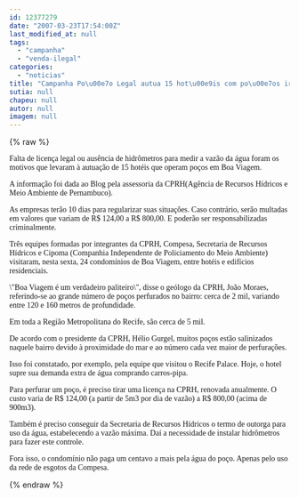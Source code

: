 ```yaml
---
id: 12377279
date: "2007-03-23T17:54:00Z"
last_modified_at: null
tags:
  - "campanha"
  - "venda-ilegal"
categories:
  - "noticias"
title: "Campanha Po\u00e7o Legal autua 15 hot\u00e9is com po\u00e7os irregulares"
sutia: null
chapeu: null
autor: null
imagem: null
---
```

{% raw %}
<p><P><FONT face=Verdana>Falta de licença legal ou ausência de hidrômetros para medir a vazão da água foram os motivos que levaram à autuação de 15 hotéis que operam poços em Boa Viagem.</FONT></P></p>
<p><P><FONT face=Verdana>A informação foi dada ao Blog pela assessoria da CPRH(Agência de Recursos Hídricos e Meio Ambiente de Pernambuco).</FONT></P></p>
<p><P><FONT face=Verdana>As empresas terão 10 dias para regularizar suas situações. Caso contrário, serão multadas em valores que variam de R$ 124,00 a R$ 800,00. E poderão ser responsabilizadas criminalmente.</FONT></P></p>
<p><P><FONT face=Verdana>Três equipes formadas por integrantes da CPRH, Compesa, Secretaria de Recursos Hídricos e Cipoma (Companhia Independente de Policiamento do Meio Ambiente) visitaram, nesta sexta, 24 condomínios de Boa Viagem, entre hotéis e edifícios residenciais.</FONT></P></p>
<p><P><FONT face=Verdana>\"Boa Viagem é um verdadeiro paliteiro\", disse o geólogo da CPRH, João Moraes, referindo-se ao grande número de poços perfurados no bairro: cerca de 2 mil, variando entre 120 e 160 metros de profundidade.</FONT></P></p>
<p><P><FONT face=Verdana>Em toda a Região Metropolitana do Recife, são cerca de 5 mil. </FONT></P></p>
<p><P><FONT face=Verdana>De acordo com o presidente da CPRH, Hélio Gurgel, muitos poços estão salinizados naquele bairro devido à proximidade do mar e ao número cada vez maior de perfurações.</FONT></P></p>
<p><P><FONT face=Verdana>Isso foi constatado, por exemplo, pela equipe que visitou o Recife Palace. Hoje, o hotel supre sua demanda extra de água comprando carros-pipa.</FONT></P></p>
<p><P><FONT face=Verdana>Para perfurar um poço, é preciso tirar uma licença na CPRH, renovada anualmente. O custo varia de R$ 124,00 (a partir de 5m3 por dia de vazão) a R$ 800,00 (acima de 900m3).</FONT></P></p>
<p><P><FONT face=Verdana>Também é preciso conseguir da Secretaria de Recursos Hídricos o termo de outorga para uso da água, estabelecendo a vazão máxima. </FONT><FONT face=Verdana>Daí a necessidade de instalar hidrômetros para fazer este controle.</FONT></P></p>
<p><P><FONT face=Verdana>Fora isso, o condomínio não paga um centavo a mais pela água do poço. Apenas pelo uso da rede de esgotos da Compesa.</FONT></P> </p>
{% endraw %}